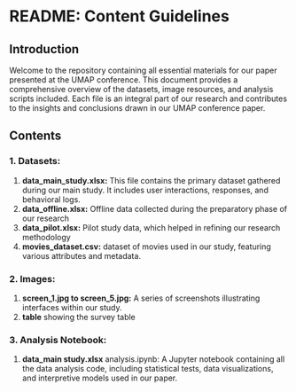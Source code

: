 # README: Content Guidelines

## Introduction

Welcome to the repository containing all essential materials for our paper presented at the UMAP conference. This document provides a comprehensive overview of the datasets, image resources, and analysis scripts included. Each file is an integral part of our research and contributes to the insights and conclusions drawn in our UMAP conference paper.

## Contents

### 1. Datasets:
1. **data_main_study.xlsx:** This file contains the primary dataset gathered during our main study. It includes user interactions, responses, and behavioral logs.
2. **data_offline.xlsx:** Offline data collected during the preparatory phase of our research
3. **data_pilot.xlsx:** Pilot study data, which helped in refining our research methodology
4. **movies_dataset.csv:**  dataset of movies used in our study, featuring various attributes and metadata.

### 2. Images:
1. **screen_1.jpg to screen_5.jpg:** A series of screenshots illustrating interfaces within our study.
2. **table** showing the survey table
 

### 3. Analysis Notebook:
1. **data_main study.xlsx** analysis.ipynb: A Jupyter notebook containing all the data analysis code, including statistical tests, data visualizations, and interpretive models used in our paper. 
